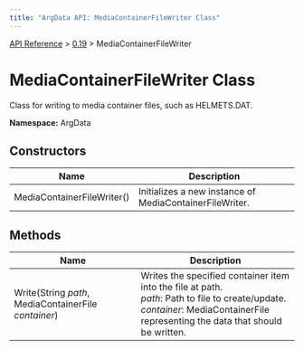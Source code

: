 ```yaml
---
title: "ArgData API: MediaContainerFileWriter Class"
---
```


[API Reference](/argdata/api) &gt; [0.19](/argdata/api/0.19) &gt; MediaContainerFileWriter

# MediaContainerFileWriter Class

Class for writing to media container files, such as HELMETS.DAT.

**Namespace:** ArgData

## Constructors

<table class="table table-bordered table-striped ">
<thead>
  <tr>
    <th>Name</th>
    <th>Description</th>
  </tr>
</thead>
<tbody>
  <tr>
    <td>MediaContainerFileWriter()</td>
    <td>Initializes a new instance of MediaContainerFileWriter.</td>
  </tr>
</tbody>
</table>


## Methods

<table class="table table-bordered table-striped ">
<thead>
  <tr>
    <th>Name</th>
    <th>Description</th>
  </tr>
</thead>
<tbody>
  <tr>
    <td>Write(String <em>path</em>, MediaContainerFile <em>container</em>)</td>
    <td>Writes the specified container item into the file at path.<br /><em>path</em>: Path to file to create/update.<br /><em>container</em>: MediaContainerFile representing the data that should be written.<br /></td>
  </tr>
</tbody>
</table>


